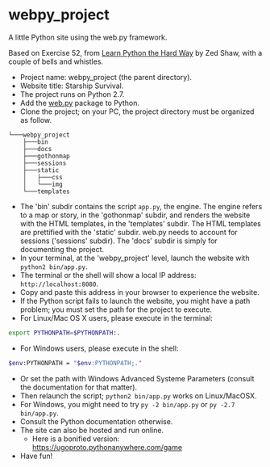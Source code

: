 # webpy_project

A little Python site using the web.py framework.

Based on Exercise 52, from [Learn Python the Hard Way](http://learnpythonthehardway.org) by Zed Shaw, with a couple of bells and whistles.

- Project name: webpy_project (the parent directory).
- Website title: Starship Survival.
- The project runs on Python 2.7.
- Add the [web.py](http://webpy.org/install) package to Python.
- Clone the project; on your PC, the project directory must be organized as follow.

```text
└───webpy_project
    ├───bin
    ├───docs
    ├───gothonmap
    ├───sessions
    ├───static
    │   ├───css
    │   └───img
    └───templates
```

- The 'bin' subdir contains the script `app.py`, the engine. The engine refers to a map or story, in the 'gothonmap' subdir, and renders the website with the HTML templates, in the 'templates' subdir. The HTML templates are prettified with the 'static' subdir. web.py needs to account for sessions ('sessions' subdir). The 'docs' subdir is simply for documenting the project.
- In your terminal, at the 'webpy_project' level, launch the website with `python2 bin/app.py`.
- The terminal or the shell will show a local IP address: `http://localhost:8080`.
- Copy and paste this address in your browser to experience the website.
- If the Python script fails to launch the website, you might have a path problem; you must set the path for the project to execute.
- For Linux/Mac OS X users, please execute in the terminal:

```bash
export PYTHONPATH=$PYTHONPATH:.
```

- For Windows users, please execute in the shell:

```bash
$env:PYTHONPATH = "$env:PYTHONPATH;."
```

- Or set the path with Windows Advanced Systeme Parameters (consult the documentation for that matter).
- Then relaunch the script; `python2 bin/app.py` works on Linux/MacOSX.
- For Windows, you might need to try `py -2 bin/app.py` or `py -2.7 bin/app.py`.
- Consult the Python documentation otherwise.
- The site can also be hosted and run online.
    - Here is a bonified version: https://ugoproto.pythonanywhere.com/game
- Have fun!
